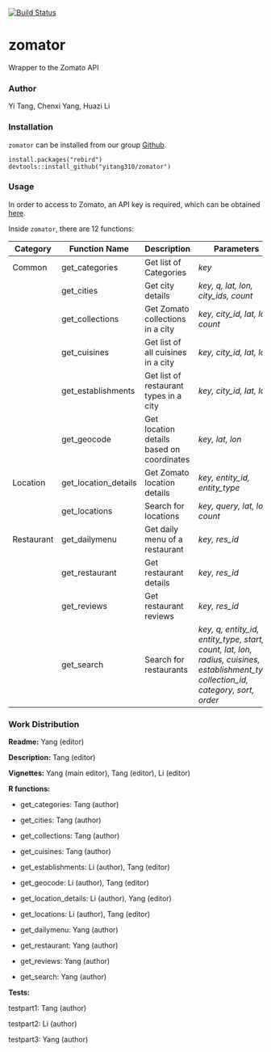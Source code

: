 [![Build Status](https://travis-ci.org/yitang310/zomator.svg?branch=master)](https://travis-ci.org/yitang310/zomator)

# zomator
Wrapper to the Zomato API

### Author
Yi Tang, Chenxi Yang, Huazi Li

### Installation
`zomator` can be installed from our group [Github](https://github.com/yitang310/zomator). 

`install.packages("rebird")`
`devtools::install_github("yitang310/zomator")`

### Usage
In order to access to Zomato, an API key is required, which can be obtained [here](https://developers.zomato.com/api).

Inside `zomator`, there are 12 functions:

| Category |  Function Name  | Description  | Parameters | Example |
|  ----  | ----  | ---- | ---- | ---- |
| Common | get_categories | Get list of Categories | *key* | get_categories('key') |
| | get_cities  | Get city details | *key, q, lat, lon, city_ids, count* | get_cities('key', q='van') |
| | get_collections | Get Zomato collections in a city | *key, city_id, lat, lon, count* | get_collections('key', city_id=256) |
| | get_cuisines | Get list of all cuisines in a city | *key, city_id, lat, lon* | get_cuisines('key', city_id=256)
| | get_establishments | Get list of restaurant types in a city | *key, city_id, lat, lon* | get_establishments(key, city_id = 280) |
| | get_geocode | Get location details based on coordinates | *key, lat, lon* | get_geocode(key, 1.2, 2.3) |
| Location | get_location_details | Get Zomato location details | *key, entity_id, entity_type* | get_location_details(key, 1, "city") |
| | get_locations | Search for locations | *key, query, lat, lon, count* | get_locations(key, "van") |
| Restaurant | get_dailymenu | Get daily menu of a restaurant |  *key, res_id* | get_restaurant('key', res_id="16774318") |
| | get_restaurant | Get restaurant details | *key, res_id* | get_restaurant('key', res_id="16774318") |
| | get_reviews | Get restaurant reviews | *key, res_id* | get_reviews('key', res_id="16774318") |
| | get_search | Search for restaurants | *key, q, entity_id, entity_type, start, count, lat, lon, radius, cuisines, establishment_type, collection_id, category, sort, order* | get_search('key', q="van") |

### Work Distribution

**Readme:** Yang (editor)

**Description:** Tang (editor)

**Vignettes:** Yang (main editor), Tang (editor), Li (editor)



**R functions:**

- get_categories: Tang (author)

- get_cities: Tang (author)

- get_collections: Tang (author)

- get_cuisines: Tang (author)

- get_establishments: Li (author), Tang (editor)

- get_geocode: Li (author), Tang (editor)

- get_location_details: Li (author), Yang (editor)

- get_locations: Li (author), Tang (editor)

- get_dailymenu: Yang (author) 

- get_restaurant: Yang (author)

- get_reviews: Yang (author)

- get_search: Yang (author)


**Tests:**

testpart1: Tang (author)

testpart2: Li (author)

testpart3: Yang (author)
